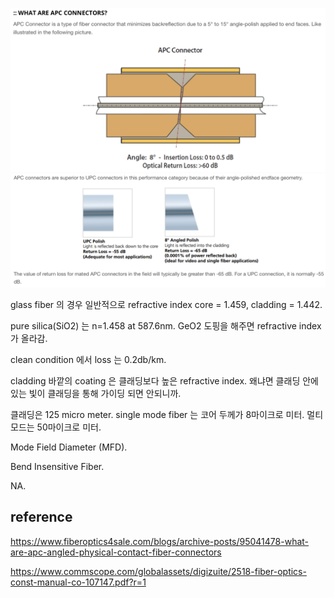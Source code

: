 ![apc fiber](./img/apc_fiber.png)
![apc upc fiber](./img/apc_upc.png)


glass fiber 의 경우 일반적으로 refractive index core = 1.459, cladding = 1.442.

pure silica(SiO2) 는 n=1.458 at 587.6nm. GeO2 도핑을 해주면 refractive index 가 올라감.

clean condition 에서 loss 는 0.2db/km. 

cladding 바깥의 coating 은 클래딩보다 높은 refractive index. 왜냐면 클래딩 안에 있는 빛이 클래딩을 통해 가이딩 되면 안되니까.

클래딩은 125 micro meter. single mode fiber 는 코어 두께가 8마이크로 미터. 멀티모드는 50마이크로 미터.

Mode Field Diameter (MFD).

Bend Insensitive Fiber.

NA.

## reference

https://www.fiberoptics4sale.com/blogs/archive-posts/95041478-what-are-apc-angled-physical-contact-fiber-connectors

https://www.commscope.com/globalassets/digizuite/2518-fiber-optics-const-manual-co-107147.pdf?r=1